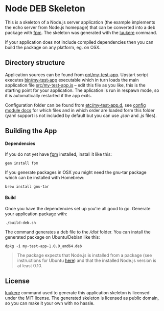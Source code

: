 # Node DEB Skeleton

This is a skeleton of a Node.js server application (the example implements the echo server from Node.js homepage) that can be converted into a deb package with [fpm](https://github.com/jordansissel/fpm/wiki). The skeleton was generated with the [luukere](https://www.npmjs.com/package/luukere) command.

If your application does not include compiled dependencies then you can build the package on any platform, eg. on OSX.

##

## Directory structure

Application sources can be found from [opt/my-test-app](opt/my-test-app). Upstart script executes [bin/my-test-app](opt/my-test-app/bin/my-test-app) executable which in turn loads the main application file [src/my-test-app.js](opt/my-test-app/src/my-test-app.js) – edit this file as you like, this is the starting point for your application. The aplication is run in respawn mode, so it is automatically restarted if the app exits.

Configuration folder can be found from [etc/my-test-app.d](etc/my-test-app.d), see [config module docs](https://github.com/lorenwest/node-config/wiki/Configuration-Files) for which files and in which order are loaded form this folder (yaml support is not included by default but you can use *.json* and *.js* files).

## Building the App

#### Dependencies

If you do not yet have [fpm](https://github.com/jordansissel/fpm) installed, install it like this:

    gem install fpm

If you generate packages in OSX you might need the gnu-tar package which can be installed with Homebrew:

    brew install gnu-tar

#### Build

Once you have the dependencies set up you're all good to go. Generate your application package with:

    ./build-deb.sh

The command generates a deb file to the */dist* folder. You can install the generated package on Ubuntu/Debian like this:

    dpkg -i my-test-app-1.0.0_amd64.deb

> The package expects that Node.js is installed from a package (see instructions for Ubuntu [here](https://github.com/joyent/node/wiki/installing-node.js-via-package-manager#debian-and-ubuntu-based-linux-distributions)) and that the installed Node.js version is at least 0.10.

## License

[luukere](https://www.npmjs.com/package/luukere) command used to generate this application skeleton is licensed under the MIT license. The generated skeleton is licensed as public domain, so you can make it your own with no hassle.